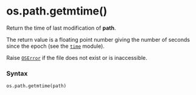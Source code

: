 # os.path.getmtime()

Return the time of last modification of **path**.

The return value is a floating point number giving the number of seconds since the epoch (see the [`time`](/modules/time/) module).

Raise [`OSError`](/exceptions/OSError.md) if the file does not exist or is inaccessible.

### Syntax

```python
os.path.getmtime(path)
```